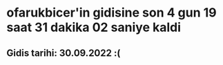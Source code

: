 # ofarukbicer'in gidisine son 4 gun 19 saat 31 dakika 02 saniye kaldi

## Gidis tarihi: 30.09.2022 :(